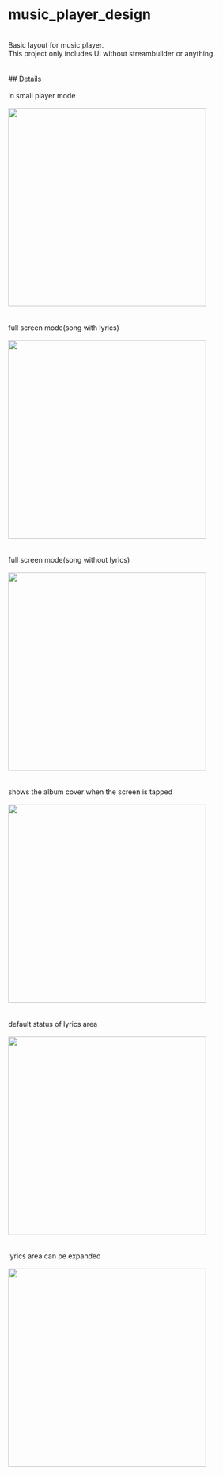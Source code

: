 # music_player_design<br/>
<br/>
Basic layout for music player.<br/>
This project only includes UI without streambuilder or anything.<br/>
<br/><br/>
## Details<br/>
<br/>
in small player mode<br/><br/>
<img src="./readme_images/still01.png" width="400"/>
<br/><br/><br/>
full screen mode(song with lyrics)<br/><br/>
<img src="./readme_images/still02.png" width="400"/>
<br/><br/><br/>
full screen mode(song without lyrics)<br/><br/>
<img src="./readme_images/still03.png" width="400"/>
<br/><br/><br/>
shows the album cover when the screen is tapped<br/><br/>
<img src="./readme_images/an01.gif" width="400"/>
<br/><br/><br/>
default status of lyrics area<br/><br/>
<img src="./readme_images/an02.gif" width="400"/>
<br/><br/><br/>
lyrics area can be expanded<br/><br/>
<img src="./readme_images/an03.gif" width="400"/>
